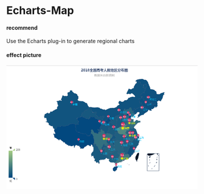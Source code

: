 # Echarts-Map

#### recommend
Use the Echarts plug-in to generate regional charts

#### effect picture 
![avatar](Echarts/img/1545318805.jpg)
